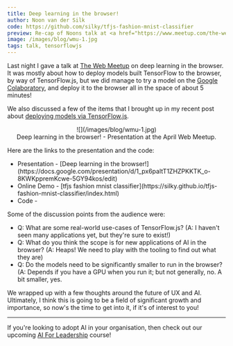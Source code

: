 ```yaml
---
title: Deep learning in the browser!
author: Noon van der Silk
code: https://github.com/silky/tfjs-fashion-mnist-classifier
preview: Re-cap of Noons talk at <a href="https://www.meetup.com/the-web/events/260211393/">The Web Meetup</a> about how we can deploy deep learning models to the Browser via TensorFlow.js.
image: /images/blog/wmu-1.jpg
tags: talk, tensorflowjs
---
```


Last night I gave a talk at [The Web
Meetup](https://www.meetup.com/the-web/events/260211393/) on deep learning in
the browser. It was mostly about how to deploy models built TensorFlow to the
browser, by way of TensorFlow.js, but we did manage to try a model on the
[Google Colaboratory](https://colab.research.google.com/), and deploy it to
the browser all in the space of about 5 minutes!

We also discussed a few of the items that I brought up in my recent post about
[deploying models via
TensorFlow.js](/posts/2019-02-08-TensorFlowJS-How-to-easily-deploy-deep-learning-models.html).

<center>
![](/images/blog/wmu-1.jpg)
<br />
Deep learning in the browser! - Presentation at the April Web Meetup.
</center>

Here are the links to the presentation and the code:


<ul class="normal">
<li> Presentation - [Deep learning in the browser!](https://docs.google.com/presentation/d/1_px6paltT1ZHZPKKTK_o-8KWKppremKcwe-5GY94kos/edit) </li>
<li> Online Demo - [tfjs fashion mnist classifier](https://silky.github.io/tfjs-fashion-mnist-classifier/index.html)
<li> Code - <https://github.com/silky/tfjs-fashion-mnist-classifier>
</li>
</ul>

Some of the discussion points from the audience were:

<!--more-->

<ul class="normal">
<li>Q: What are some real-world use-cases of TensorFlow.js? (A: I haven't seen
    many applications yet, but they're sure to exist!) </li>
<li>Q: What do you think the scope is for new applications of AI in the
browser? (A: Heaps! We need to play with the tooling to find out what they
    are)</li>
<li>Q: Do the models need to be significantly smaller to run in the browser? (A: 
    Depends if you have a GPU when you run it; but not generally, no. A bit
    smaller, yes. </li>
</ul>

We wrapped up with a few thoughts around the future of UX and AI. Ultimately,
I think this is going to be a field of significant growth and importance, so
now's the time to get into it, if it's of interest to you!

<hr />

If you're looking to adopt AI in your organisation, then check out our
upcoming [AI For Leadership](/ai-for-leadership.html) course!
